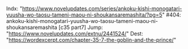 Indx: "https://www.novelupdates.com/series/ankoku-kishi-monogatari-yuusha-wo-taosu-tameni-maou-ni-shoukansaremashita/?pg=5"
#404: ankoku-kishi-monogatari-yuusha-wo-taosu-tameni-maou-ni-shoukansaremashita [c35 part7]
Jump: "https://www.novelupdates.com/extnu/2441524/"
Dest: "https://wordexcerpt.com/chapter-35-7-the-goblin-and-the-prince/"